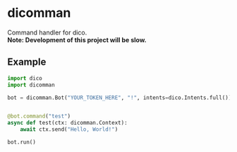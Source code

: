 # dicomman
Command handler for dico.  
**Note: Development of this project will be slow.**

## Example
```py
import dico
import dicomman

bot = dicomman.Bot("YOUR_TOKEN_HERE", "!", intents=dico.Intents.full())


@bot.command("test")
async def test(ctx: dicomman.Context):
    await ctx.send("Hello, World!")

bot.run()
```